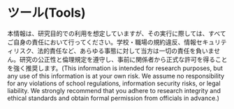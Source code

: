 # ツール(Tools)
本情報は、研究目的での利用を想定していますが、その実行に際しては、すべてご自身の責任において行ってください。学校・職場の規約違反、情報セキュリティリスク、法的責任など、あらゆる事態に対して当方は一切の責任を負いません。研究の公正性と倫理規定を遵守し、事前に関係者から正式な許可を得ることを強く推奨します。(This information is intended for research purposes, but any use of this information is at your own risk. We assume no responsibility for any violations of school regulations, information security risks, or legal liability. We strongly recommend that you adhere to research integrity and ethical standards and obtain formal permission from officials in advance.)
